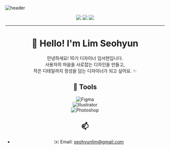 ![header](https://capsule-render.vercel.app/api?type=soft&color=fde68a&text=Lim%20Seohyun%0A%20UXUI%20Designer&fontColor=5c4033&fontSize=40&height=200)


<p align="center">
  <img src="https://img.shields.io/badge/Role-UXUI%20Designer-facc15?style=flat-square&logo=figma&logoColor=000000"/>
  <img src="https://img.shields.io/badge/Love-Warm%20Colors-fde68a?style=flat-square&logoColor=000000"/>
  <img src="https://img.shields.io/badge/I%20love-Design%20-eab308?style=flat-square"/>
</p>

---

<div align="center">

# 🍯 Hello! I'm Lim Seohyun

안녕하세요! 10기 디자이너 임서현입니다.  
사용자의 마음을 사로잡는 디자인을 만들고,  
작은 디테일까지 정성을 담는 디자이너가 되고 싶어요. ✨

<div align="center">

## 🎨 Tools

![Figma](https://img.shields.io/badge/Figma-F24E1E?style=flat&logo=figma&logoColor=white)  
![Illustrator](https://img.shields.io/badge/Illustrator-FF9A00?style=flat&logo=adobeillustrator&logoColor=white)  
![Photoshop](https://img.shields.io/badge/Photoshop-31A8FF?style=flat&logo=adobephotoshop&logoColor=white)

</div>



<p align="center">
  
## 📫
  
- ✉️ Email: seohyunlim@gmail.com
</p>
